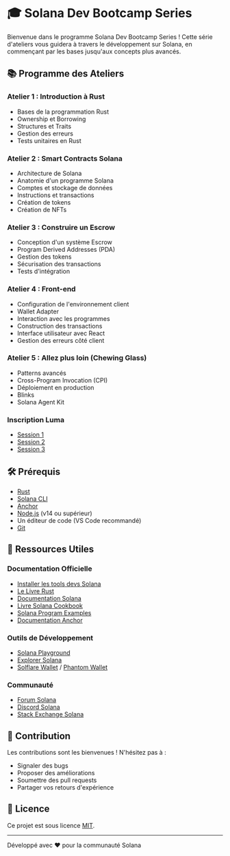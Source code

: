 # 🎓 Solana Dev Bootcamp Series

Bienvenue dans le programme Solana Dev Bootcamp Series ! Cette série d'ateliers vous guidera à travers le développement sur Solana, en commençant par les bases jusqu'aux concepts plus avancés.

## 📚 Programme des Ateliers

### Atelier 1 : Introduction à Rust
- Bases de la programmation Rust
- Ownership et Borrowing
- Structures et Traits
- Gestion des erreurs
- Tests unitaires en Rust

### Atelier 2 : Smart Contracts Solana
- Architecture de Solana
- Anatomie d'un programme Solana
- Comptes et stockage de données
- Instructions et transactions
- Création de tokens
- Création de NFTs

### Atelier 3 : Construire un Escrow

- Conception d'un système Escrow
- Program Derived Addresses (PDA)
- Gestion des tokens
- Sécurisation des transactions
- Tests d'intégration

### Atelier 4 : Front-end

- Configuration de l'environnement client
- Wallet Adapter
- Interaction avec les programmes
- Construction des transactions
- Interface utilisateur avec React
- Gestion des erreurs côté client

### Atelier 5 : Allez plus loin (Chewing Glass)

- Patterns avancés
- Cross-Program Invocation (CPI)
- Déploiement en production
- Blinks
- Solana Agent Kit

### Inscription Luma
- [Session 1](https://lu.ma/k6s9nhp2?tk=j91uYW)
- [Session 2](https://lu.ma/vqlcs8ij?tk=IMPdXg)
- [Session 3](https://lu.ma/pmsyz6pr?tk=QxHw6E)

## 🛠 Prérequis

- [Rust](https://www.rust-lang.org/tools/install)
- [Solana CLI](https://docs.solana.com/cli/install-solana-cli-tools)
- [Anchor](https://www.anchor-lang.com/docs/installation)
- [Node.js](https://nodejs.org/) (v14 ou supérieur)
- Un éditeur de code (VS Code recommandé)
- [Git](https://git-scm.com/)

## 📖 Ressources Utiles

### Documentation Officielle
- [Installer les tools devs Solana](https://solana.com/docs/intro/installation)
- [Le Livre Rust](https://doc.rust-lang.org/book/)
- [Documentation Solana](https://docs.solana.com/)
- [Livre Solana Cookbook](https://solanacookbook.com/)
- [Solana Program Examples](https://github.com/solana-developers/program-examples)
- [Documentation Anchor](https://www.anchor-lang.com/)

### Outils de Développement

- [Solana Playground](https://beta.solpg.io/)
- [Explorer Solana](https://explorer.solana.com/)
- [Solflare Wallet](https://solflare.com/) / [Phantom Wallet](https://phantom.app/)

### Communauté

- [Forum Solana](https://forums.solana.com/)
- [Discord Solana](https://solana.com/discord)
- [Stack Exchange Solana](https://solana.stackexchange.com/)

## 🤝 Contribution

Les contributions sont les bienvenues ! N'hésitez pas à :

- Signaler des bugs
- Proposer des améliorations
- Soumettre des pull requests
- Partager vos retours d'expérience

## 📝 Licence

Ce projet est sous licence [MIT](LICENSE).

---

Développé avec ❤️ pour la communauté Solana
